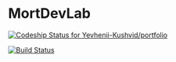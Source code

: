 # MortDevLab

[![Codeship Status for Yevhenii-Kushvid/portfolio](https://app.codeship.com/projects/8f6f93a0-190e-0137-6692-26ab9fb1aabc/status?branch=master)](https://app.codeship.com/projects/328421)

[![Build Status](https://travis-ci.org/Yevhenii-Kushvid/portfolio.svg?branch=master)](https://travis-ci.org/Yevhenii-Kushvid/portfolio)
